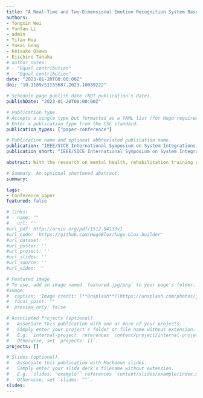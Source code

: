 ```yaml
---
title: "A Real-Time and Two-Dimensional Emotion Recognition System Based on EEG and HRV Using Machine Learning"
authors:
- Yongxin Wei
- Yunfan Li
- admin
- Yifan Hua
- Yukai Gong
- Keisuke Osawa
- Eiichiro Tanaka
# author_notes:
# - "Equal contribution"
# - "Equal contribution"
date: "2023-01-20T00:00:00Z"
doi: "10.1109/SII55687.2023.10039222"

# Schedule page publish date (NOT publication's date).
publishDate: "2023-01-20T00:00:00Z"

# Publication type.
# Accepts a single type but formatted as a YAML list (for Hugo requirements).
# Enter a publication type from the CSL standard.
publication_types: ["paper-conference"]

# Publication name and optional abbreviated publication name.
publication: "IEEE/SICE International Symposium on System Integrations (SII 2023)"
publication_short: "IEEE/SICE International Symposium on System Integrations (SII 2023)"

abstract: With the research on mental health, rehabilitation training and other fields, obtaining people’s real emotion feelings is frequently required in many fields. Emotion recognition method based on physiological signals can directly obtain people’s emotion states and avoid pretending expression and emotional expression disorder. In physiological signals, Electroencephalogram (EEG) signal is commonly used in the emotion evaluation, and Heart Rate Variability (HRV) signal is related to people’s excited feeling. This paper proposed an emotion recognition method based on EEG and HRV to do the emotion recognition work. This method aims to solve the accuracy problem of instant emotion recognition, and achieve a higher accuracy. According to Russell’s model of emotion, the system in this paper use two dimensions, “valence” and “arousal”, to describe people’s emotion. The emotion recognition system we proposed combines more advanced neural network models and eigenvalues closely related to emotional states. This system uses DenseNet as the neural network model for machine learning process, which is more accurate than the general deep neural network. Using differential entropy as the main eigenvalue makes the system’s ability to analyze emotions based on EEG more efficient.

# Summary. An optional shortened abstract.
summary: 

tags:
- Conference paper
featured: false

# links:
# - name: ""
#   url: ""
#url_pdf: http://arxiv.org/pdf/1512.04133v1
#url_code: 'https://github.com/HugoBlox/hugo-blox-builder'
#url_dataset: ''
#url_poster: ''
#url_project: ''
#url_slides: ''
#url_source: ''
#url_video: ''

# Featured image
# To use, add an image named `featured.jpg/png` to your page's folder. 
#image:
#  caption: 'Image credit: [**Unsplash**](https://unsplash.com/photos/jdD8gXaTZsc)'
#  focal_point: ""
#  preview_only: false

# Associated Projects (optional).
#   Associate this publication with one or more of your projects.
#   Simply enter your project's folder or file name without extension.
#   E.g. `internal-project` references `content/project/internal-project/index.md`.
#   Otherwise, set `projects: []`.
projects: []

# Slides (optional).
#   Associate this publication with Markdown slides.
#   Simply enter your slide deck's filename without extension.
#   E.g. `slides: "example"` references `content/slides/example/index.md`.
#   Otherwise, set `slides: ""`.
slides: 
---
```



